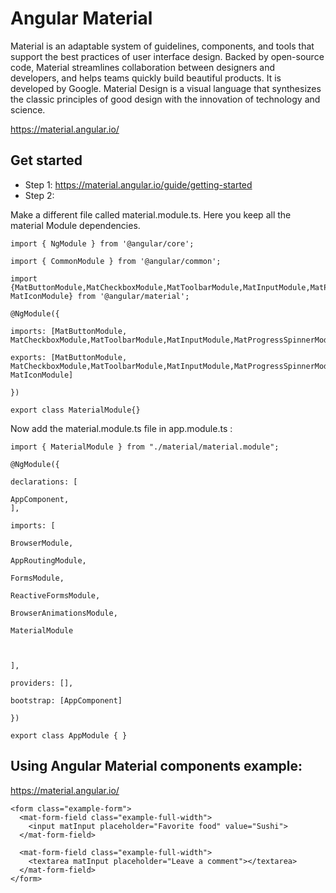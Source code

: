 # Angular Material

Material is an adaptable system of guidelines, components, and tools that support the best practices of user interface design. Backed by open-source code, Material streamlines collaboration between designers and developers, and helps teams quickly build beautiful products. It is developed by Google.
Material Design is a visual language that synthesizes the classic principles of good design with the innovation of technology and science.

https://material.angular.io/

## Get started

- Step 1: https://material.angular.io/guide/getting-started
- Step 2:

Make  a different file called material.module.ts. Here you keep all the material Module dependencies.

```
import { NgModule } from '@angular/core';

import { CommonModule } from '@angular/common';

import {MatButtonModule,MatCheckboxModule,MatToolbarModule,MatInputModule,MatProgressSpinnerModule,MatCardModule,MatMenuModule,
MatIconModule} from '@angular/material';

@NgModule({

imports: [MatButtonModule, MatCheckboxModule,MatToolbarModule,MatInputModule,MatProgressSpinnerModule,MatCardModule,MatMenuModule,MatIconModule],

exports: [MatButtonModule, MatCheckboxModule,MatToolbarModule,MatInputModule,MatProgressSpinnerModule,MatCardModule,MatMenuModule, MatIconModule]

})

export class MaterialModule{}
```



Now add the material.module.ts file in app.module.ts :

```
import { MaterialModule } from "./material/material.module";

@NgModule({

declarations: [

AppComponent,
],

imports: [

BrowserModule,

AppRoutingModule,

FormsModule,

ReactiveFormsModule,

BrowserAnimationsModule,

MaterialModule

  

],

providers: [],

bootstrap: [AppComponent]

})

export class AppModule { }

```

## Using Angular Material components example:

https://material.angular.io/

```
<form class="example-form">
  <mat-form-field class="example-full-width">
    <input matInput placeholder="Favorite food" value="Sushi">
  </mat-form-field>

  <mat-form-field class="example-full-width">
    <textarea matInput placeholder="Leave a comment"></textarea>
  </mat-form-field>
</form>
 ```
